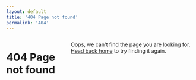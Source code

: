 ```yaml
---
layout: default
title: '404 Page not found'
permalink: '404'
---
```


<div class="row">
  <div class="large-12 columns">
    <h1>404 Page not found</h1>
    <p>Oops, we can't find the page you are looking for. <a href="{{ site.baseurl }}/">Head back home</a> to try finding it again.</p>
  </div>
</div>